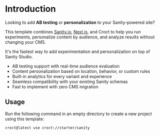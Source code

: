 # Introduction

Looking to add **AB testing** or **personalization** to your Sanity-powered site?

This template
combines [Sanity.io](https://www.sanity.io/?utm_source=croct), [Next.js](https://nextjs.org/?utm_source=croct), and
Croct to help you run experiments, personalize content by audience, and analyze results without changing your CMS.

It's the fastest way to add experimentation and personalization on top of Sanity Studio.

* AB testing support with real-time audience evaluation
* Content personalization based on location, behavior, or custom rules
* Built-in analytics for every variant and experience
* Seamless compatibility with your existing Sanity schemas
* Fast to implement with zero CMS migration

## Usage

Run the following command in an empty directory to create a new project using this template:

```croct-cmd
croct@latest use croct://starter/sanity
```
